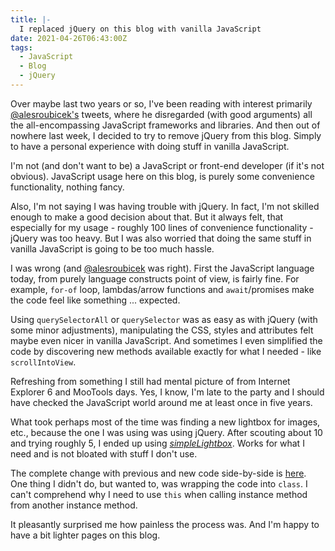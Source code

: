 ```yaml
---
title: |-
  I replaced jQuery on this blog with vanilla JavaScript
date: 2021-04-26T06:43:00Z
tags:
  - JavaScript
  - Blog
  - jQuery
---
```

Over maybe last two years or so, I've been reading with interest primarily [@alesroubicek's][1] tweets, where he disregarded (with good arguments) all the all-encompassing JavaScript frameworks and libraries. And then out of nowhere last week, I decided to try to remove jQuery from this blog. Simply to have a personal experience with doing stuff in vanilla JavaScript.

<!-- excerpt -->

I'm not (and don't want to be) a JavaScript or front-end developer (if it's not obvious). JavaScript usage here on this blog, is purely some convenience functionality, nothing fancy.

Also, I'm not saying I was having trouble with jQuery. In fact, I'm not skilled enough to make a good decision about that. But it always felt, that especially for my usage - roughly 100 lines of convenience functionality - jQuery was too heavy. But I was also worried that doing the same stuff in vanilla JavaScript is going to be too much hassle.

I was wrong (and [@alesroubicek][1] was right). First the JavaScript language today, from purely language constructs point of view, is fairly fine. For example, `for-of` loop, lambdas/arrow functions and `await`/promises make the code feel like something ... expected.

Using `querySelectorAll` or `querySelector` was as easy as with jQuery (with some minor adjustments), manipulating the CSS, styles and attributes felt maybe even nicer in vanilla JavaScript. And sometimes I even simplified the code by discovering new methods available exactly for what I needed - like `scrollIntoView`.

Refreshing from something I still had mental picture of from Internet Explorer 6 and MooTools days. Yes, I know, I'm late to the party and I should have checked the JavaScript world around me at least once in five years.

What took perhaps most of the time was finding a new lightbox for images, etc., because the one I was using was using jQuery. After scouting about 10 and trying roughly 5, I ended up using [_simpleLightbox_][2]. Works for what I need and is not bloated with stuff I don't use.

The complete change with previous and new code side-by-side is [here][3]. One thing I didn't do, but wanted to, was wrapping the code into `class`. I can't comprehend why I need to use `this` when calling instance method from another instance method. 

It pleasantly surprised me how painless the process was. And I'm happy to have a bit lighter pages on this blog.

[1]: https://twitter.com/alesroubicek
[2]: https://github.com/dbrekalo/simpleLightbox
[3]: https://github.com/cincuranet/blog/commit/e1ba1706f8df09c5c11b5c474a28954f5cf9d453#diff-e6b8baafdc5a799e8e3580f956573a27875254e194960255791c2e0ceec0ba12